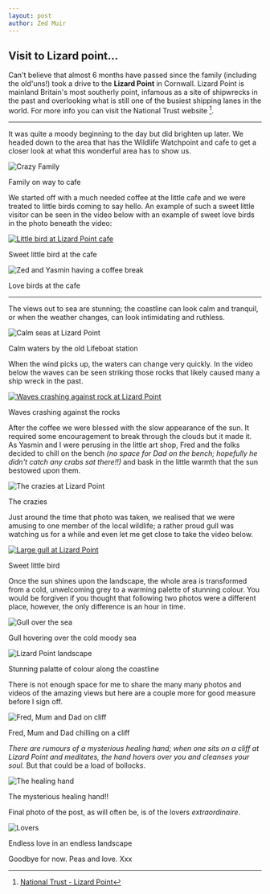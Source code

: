 ```yaml
---
layout: post
author: Zed Muir
---
```


## Visit to Lizard point...

Can't believe that almost 6 months have passed since the family (including the old'uns!) took a drive to the **Lizard Point** in Cornwall. Lizard Point is mainland Britain's most southerly point, infamous as a site of shipwrecks in the past and overlooking what is still one of the busiest shipping lanes in the world. For more info you can visit the National Trust website [^1].

[^1]: [National Trust - Lizard Point](https://www.nationaltrust.org.uk/lizard-point)

---

It was quite a moody beginning to the day but did brighten up later. We headed down to the area that has the Wildlife Watchpoint and cafe to get a closer look at what this wonderful area has to show us. 

![Crazy Family](images/lizard/lizard-point-family.jpeg)
<figcaption>Family on way to cafe</figcaption>

We started off with a much needed coffee at the little cafe and we were treated to little birds coming to say hello.  An example of such a sweet little visitor can be seen in the video below with an example of sweet love birds in the photo beneath the video: 

[![Little bird at Lizard Point cafe](images/lizard/lizard-bird-thumbnail.png)](https://youtu.be/8nd9fb3bwis) 
<figcaption>Sweet little bird at the cafe</figcaption>

![Zed and Yasmin having a coffee break](images/lizard/lizard-point-yassi.jpeg)
<figcaption>Love birds at the cafe</figcaption>

---

The views out to sea are stunning; the coastline can look calm and tranquil, or when the weather changes, can look intimidating and ruthless. 

![Calm seas at Lizard Point](images/lizard/lizard-point-1.jpeg)
<figcaption>Calm waters by the old Lifeboat station</figcaption>

When the wind picks up, the waters can change very quickly. In the video below the waves can be seen striking those rocks that likely caused many a ship wreck in the past. 

[![Waves crashing against rock at Lizard Point](images/lizard/lizard-waves-thumbnail.png)](https://youtu.be/Cva5OUZefzA) 
<figcaption>Waves crashing against the rocks</figcaption>

After the coffee we were blessed with the slow appearance of the sun.  It required some encouragement to break through the clouds but it made it. As Yasmin and I were perusing in the little art shop, Fred and the folks decided to chill on the bench *(no space for Dad on the bench; hopefully he didn't catch any crabs sat there!!)* and bask in the little warmth that the sun bestowed upon them. 

![The crazies at Lizard Point](images/lizard/lizard-point-crazies.jpeg)
<figcaption>The crazies</figcaption>

Just around the time that photo was taken, we realised that we were amusing to one member of the local wildlife; a rather proud gull was watching us for a while and even let me get close to take the video below. 

[![Large gull at Lizard Point](images/lizard/lizard-gull-thumbnail.png)](https://youtu.be/WFsMzra2vw0) 
<figcaption>Sweet little bird</figcaption>

Once the sun shines upon the landscape, the whole area is transformed from a cold, unwelcoming grey to a warming palette of stunning colour. You would be forgiven if you thought that following two photos were a different place, however, the only difference is an hour in time. 

![Gull over the sea](images/lizard/lizard-point-gull-water.jpeg)
<figcaption>Gull hovering over the cold moody sea</figcaption>

![Lizard Point landscape](images/lizard/lizard-point-stunning-colours.jpeg)
<figcaption>Stunning palatte of colour along the coastline</figcaption>

There is not enough space for me to share the many many photos and videos of the amazing views but here are a couple more for good measure before I sign off. 

![Fred, Mum and Dad on cliff](images/lizard/lizard-point-fred-folks.jpeg)
<figcaption>Fred, Mum and Dad chilling on a cliff</figcaption>

*There are rumours of a mysterious healing hand; when one sits on a cliff at Lizard Point and meditates, the hand hovers over you and cleanses your soul.* But that could be a load of bollocks. 

![The healing hand](images/lizard/lizard-point-healing-hand.jpeg)
<figcaption>The mysterious healing hand!!</figcaption>

Final photo of the post, as will often be, is of the lovers *extraordinaire*. 

![Lovers](images/lizard/lizard-point-yassi-me.jpeg)
<figcaption>Endless love in an endless landscape</figcaption>

Goodbye for now. Peas and love. Xxx